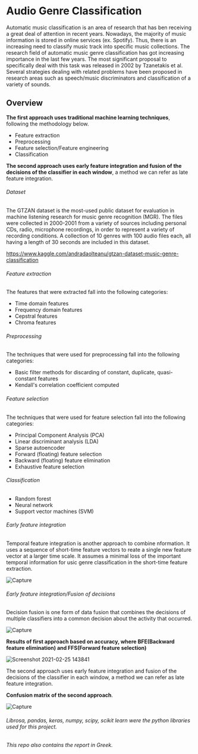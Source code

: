 # Audio Genre Classification

Automatic music classification is an area of research that has ben receiving a great deal of attention in recent years. Nowadays, the majority of music information is stored in online services (ex. Spotify). Thus, there is an increasing need to classify music track into specific music collections.
The research field of automatic music genre classification has got increasing importance in the last few years. The most significant proposal to specifically deal with this task was released in 2002 by Tzanetakis et al. Several strategies dealing with related problems have been proposed in research areas such as speech/music discriminators and classification of a variety of sounds.

## Overview

**The first approach uses traditional machine learning techniques**, following the methodology below.
- Feature extraction
- Preprocessing
- Feature selection/Feature engineering
- Classification

**The second approach uses early feature integration and fusion of the decisions of the classifier in each window**, a method we can refer as late feature integration.


###### Dataset

The GTZAN dataset is the most-used public dataset for evaluation in machine listening research for music genre recognition (MGR). The files were collected in 2000-2001 from a variety of sources including personal CDs, radio, microphone recordings, in order to represent a variety of recording conditions.
A collection of 10 genres with 100 audio files each, all having a length of 30 seconds are included in this dataset.

https://www.kaggle.com/andradaolteanu/gtzan-dataset-music-genre-classification

###### Feature extraction

The features that were extracted fall into the following categories:

- Time domain features 
- Frequency domain features
- Cepstral features
- Chroma features


###### Preprocessing

The techniques that were used for preprocessing fall into the following categories:

- Basic filter methods for discarding of constant, duplicate, quasi-constant features
- Kendall's correlation coefficient computed

###### Feature selection

The techniques that were used for feature selection fall into the following categories:

- Principal Component Analysis (PCA)
- Linear discriminant analysis (LDA)
- Sparse autoencoder
- Forward (floating) feature selection
- Backward (floating) feature elimination
- Exhaustive feature selection

###### Classification

- Random forest
- Neural network
- Support vector machines (SVM)

###### Early feature integration

Temporal feature integration is another approach to combine nformation. It uses a sequence of short-time feature vectors to reate a single new feature vector at a larger time scale. It assumes a minimal loss of the important temporal information for usic genre classification in the short-time feature extraction.

![Capture](https://user-images.githubusercontent.com/26204902/132348249-cf9d4245-7006-478c-af0e-93f3d0425b44.PNG)


###### Early feature integration/Fusion of decisions

Decision fusion is one form of data fusion that combines the decisions of multiple classifiers into a common decision about the activity that occurred.

![Capture](https://user-images.githubusercontent.com/26204902/132348732-2664a361-ab81-4ba7-8cf3-b02eb3b78ee8.PNG)

**Results of first approach based on accuracy, where BFE(Backward feature elimination) and FFS(Forward feature selection)**

![Screenshot 2021-02-25 143841](https://user-images.githubusercontent.com/26204902/109156254-4a865d80-7779-11eb-8070-4acac9c26c27.png)

The second approach uses early feature integration and fusion of the decisions of the classifier in each window, a method we can refer as late feature integration.

**Confusion matrix of the second approach**.

![Capture](https://user-images.githubusercontent.com/26204902/109155804-b0261a00-7778-11eb-9a8f-e2a2238c318a.PNG)

###### Librosa, pandas, keras, numpy, scipy, scikit learn were the python libraries used for this project.

###### This repo also contains the report in Greek.





